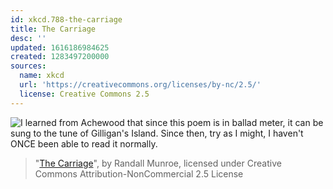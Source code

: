 ```yaml
---
id: xkcd.788-the-carriage
title: The Carriage
desc: ''
updated: 1616186984625
created: 1283497200000
sources:
  name: xkcd
  url: 'https://creativecommons.org/licenses/by-nc/2.5/'
  license: Creative Commons 2.5
---
```

![I learned from Achewood that since this poem is in ballad meter, it can be sung to the tune of Gilligan's Island.  Since then, try as I might, I haven't ONCE been able to read it normally.](https://imgs.xkcd.com/comics/the_carriage.png)
> "[The Carriage](https://xkcd.com/788/)", by Randall Munroe, licensed under Creative Commons Attribution-NonCommercial 2.5 License
